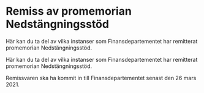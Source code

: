 # Remiss av promemorian Nedstängningsstöd

Här kan du ta del av vilka instanser som Finansdepartementet har remitterat promemorian Nedstängningsstöd.

Här kan du ta del av vilka instanser som Finansdepartementet har remitterat promemorian Nedstängningsstöd.

Remissvaren ska ha kommit in till Finansdepartementet senast den 26 mars 2021.
